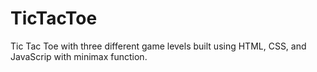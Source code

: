 # TicTacToe

Tic Tac Toe with three different game levels built using HTML, CSS, and JavaScrip with minimax function.
